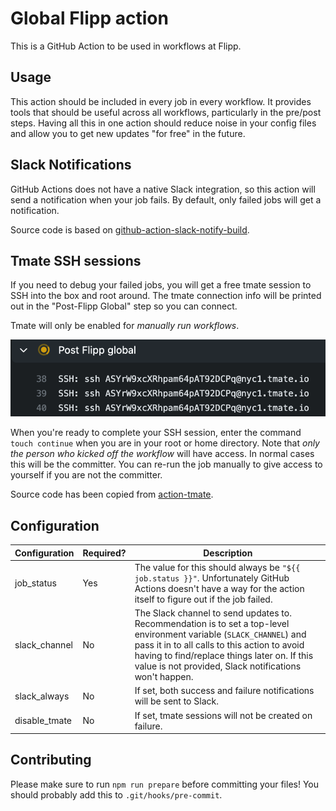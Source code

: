 # Global Flipp action

This is a GitHub Action to be used in workflows at Flipp.

## Usage

This action should be included in every job in every workflow. It provides tools that should be useful across all workflows, particularly in the pre/post steps. Having all this in one action should reduce noise in your config files and allow you to get new updates "for free" in the future.

## Slack Notifications

GitHub Actions does not have a native Slack integration, so this action will send a notification when your job fails. By default, only failed jobs will get a notification. 

Source code is based on [github-action-slack-notify-build](https://github.com/voxmedia/github-action-slack-notify-build).

## Tmate SSH sessions

If you need to debug your failed jobs, you will get a free tmate session to SSH into the box and root around. The tmate connection info will be printed out in the "Post-Flipp Global" step so you can connect.

Tmate will only be enabled for *manually run workflows*.

![tmate connection info](./tmate1.png)

When you're ready to complete your SSH session, enter the command `touch continue` when you are in your root or home directory. Note that *only the person who kicked off the workflow* will have access. In normal cases this will be the committer. You can re-run the job manually to give access to yourself if you are not the committer.

Source code has been copied from [action-tmate](https://github.com/mxschmitt/action-tmate).

## Configuration

Configuration|Required?|Description
---|---|---
job_status|Yes|The value for this should always be `"${{ job.status }}"`. Unfortunately GitHub Actions doesn't have a way for the action itself to figure out if the job failed.
slack_channel|No|The Slack channel to send updates to. Recommendation is to set a top-level environment variable (`SLACK_CHANNEL`) and pass it in to all calls to this action to avoid having to find/replace things later on. If this value is not provided, Slack notifications won't happen.
slack_always|No|If set, both success and failure notifications will be sent to Slack.
disable_tmate|No|If set, tmate sessions will not be created on failure.

## Contributing

Please make sure to run `npm run prepare` before committing your files! You should probably add this to `.git/hooks/pre-commit`.
